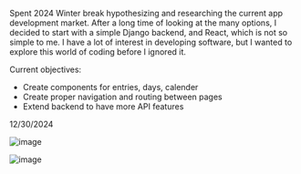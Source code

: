 Spent 2024 Winter break hypothesizing and researching the current app development market.
After a long time of looking at the many options, I decided to start with a simple Django backend, and React, which is not so simple to me.
I have a lot of interest in developing software, but I wanted to explore this world of coding before I ignored it.

Current objectives:
- Create components for entries, days, calender
- Create proper navigation and routing between pages
- Extend backend to have more API features

12/30/2024


![image](https://github.com/user-attachments/assets/35b8a5e7-eeb7-4149-86e2-8be0be9ec45e)

![image](https://github.com/user-attachments/assets/05af24f1-da5a-4d66-8e49-d59fee17f7c7)


